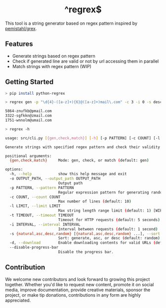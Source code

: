 <div align=center>

# ^regrex$

</div>

This tool is a string generator based on regex pattern inspired by [pemistahl/grex](https://github.com/pemistahl/grex).

## Features

- Generate strings based on regex pattern
- Check if generated line are valid or not by url accessing them in parallel
- Match strings with regex pattern (WIP)

## Getting Started

```sh
> pip install python-regrex

> regrex gen -p "\d{4}-([a-z]+){6}@([a-z]+)mail\.com" -c 3 -i 0 -s desc --disable-progress-bar

5864-znufkb@pmail.com
3322-sgfkkn@zmail.com
1751-wnnolm@umail.com
```

```sh
> regrex -h

usage: src/cli.py [{gen,check,match}] [-h] [-p PATTERN] [-c COUNT] [-l LIMIT] [-t TIMEOUT] [-i INTERVAL] [-s {natural,asc,desc,random}] [-d] [-o OUTPUT_PATH]

Generate strings with specified regex pattern and check their validity.

positional arguments:
  {gen,check,match}     Mode: gen, check, or match (default: gen)

options:
  -h, --help            show this help message and exit
  -o OUTPUT_PATH, --output_path OUTPUT_PATH
                        Output path
  -p PATTERN, --pattern PATTERN
                        Regular expression pattern for generating random strings
  -c COUNT, --count COUNT
                        Max number of lines (default: 10)
  -l LIMIT, --limit LIMIT
                        Max string length range limit (default: 1) [WIP: only works in random]
  -t TIMEOUT, --timeout TIMEOUT
                        Timeout for HTTP requests (default: 5 seconds)
  -i INTERVAL, --interval INTERVAL
                        Interval between requests (default: 1 second)
  -s {natural,asc,desc,random} [{natural,asc,desc,random} ...], --sort {natural,asc,desc,random} [{natural,asc,desc,random} ...]
                        Sort: generate, asc, or desc (default: random)
  -d, --download        Enable downloading contents for valid URLs (default: False)
  --disable-progress-bar
                        Disable the progress bar.
```

## Contribution

We welcome new contributors and look forward to growing this project together. Whether you'd like to request new content, promote it on social media, improve documentation, provide creative materials, sponsor the project, or make tip donations, contributions in any form are highly appreciated. 